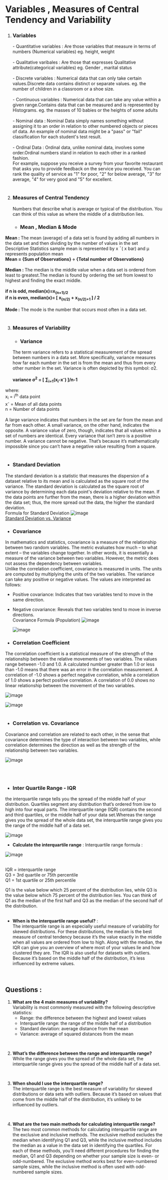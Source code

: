 <h1>Variables , Measures of Central Tendency and Variability</h1>

1. <h3>Variables<br></h3>
            - Quantitative variables : Are those variables that measure in terms of numbers (Numerical variables) eg. height, weight<br><br>
	    - Qualitative varibales : Are those that expresses Qualitative attribute(categorical variables) eg. Gender , marital status<br><br>
	    - Discrete variables : Numerical data that can only take certain values.Discrete data contains distinct or separate values. eg. the number of children in a classroom or a shoe size.<br><br>
	    - Continuous variables : Numerical data that can take any value within a given range.Contains data that can be measured and is represented by Histograms. eg. the masses of 10 babies or the heights of some adults<br><br>
	    - Nominal data : Nominal Data simply names something without assigning it to an order in relation to other numbered objects or pieces of data. An example of nominal data might be a "pass" or "fail" classification for each student's test result.<br><br>
             - Ordinal Data : Ordinal data, unlike nominal data, involves some order.Ordinal numbers stand in relation to each other in a ranked fashion. 
              <br>For example, suppose you receive a survey from your favorite restaurant that asks you to provide feedback on the service you received. You can rank the quality   of service as "1" for poor, "2" for below average, "3" for average, "4" for very good and "5" for excellent.<br><br>
       
       
2. <h3>Measures of Central Tendency</h3>
       Numbers that describe what is average or typical of the distribution. You can think of this value as where the middle of a distribution lies.<br>
       <ul>
          <li><h3>Mean , Median & Mode</h3></li></ul>
  <b>Mean : </b>The mean (average) of a data set is found by adding all numbers in the data set and then dividing by the number of values in the set<br>Descriptive Statistics sample mean is represented by x ¯( x bar) and μ	represents population mean<br>
  <b>Mean = {Sum of Observations} ÷ {Total number of Observations}</b><br> <br>
  <b>Median : </b>The median is the middle value when a data set is ordered from least to greatest.The median is found by ordering the set from lowest to highest and finding the exact middle.<br><b><br>
  if n is odd, median(x)=x<sub>(n+1)/2</sub> <br>
  if n is even, median(x)= [ x<sub>(n/2)</sub> + x<sub>(n/2)+1</sub> ] / 2 <br></b> <br>
  <b>Mode : </b>The mode is the number that occurs most often in a data set.<br><br>
  
3. <h3> Measures of Variability </h3>
  	<ul><li><h3>Variance</h3></li></ul>
	The term variance refers to a statistical measurement of the spread between numbers in a data set. More specifically, variance measures how far each number in the set is from the mean and thus from every other number in the set. Variance is often depicted by this symbol: σ2.<br><br>
	<b>variance σ<sup>2</sup> = [ ∑<sub>i=1</sub>(x<sub>i</sub>-x<sup>-</sup>) ]/n-1 </b><br>
where:<br>
	x<sub>i</sub> = i<sup>th</sup> data point<br>
	x<sup>-</sup> = Mean of all data points<br>
	n = Number of data points <br><br>
	A large variance indicates that numbers in the set are far from the mean and far from each other. A small variance, on the other hand, indicates the opposite. A variance value of zero, though, indicates that all values within a set of numbers are identical. Every variance that isn’t zero is a positive number. A variance cannot be negative. That’s because it’s mathematically impossible since you can’t have a negative value resulting from a square.<br><br>
	 <ul><li><h3>Standard Deviation</h3></li></ul>
	The standard deviation is a statistic that measures the dispersion of a dataset relative to its mean and is calculated as the square root of the variance. The standard deviation is calculated as the square root of variance by determining each data point's deviation relative to the mean.
	If the data points are further from the mean, there is a higher deviation within the data set; thus, the more spread out the data, the higher the standard deviation.<br>
Formula for Standard Deviation ![image](https://user-images.githubusercontent.com/47108982/145702937-4e5a3ece-985c-4dce-9e53-ef7cdaaebc4a.png)<br>
	[Standard Deviation vs. Variance](https://www.investopedia.com/terms/s/standarddeviation.asp)
  	 <ul><li><h3>Covariance</h3></li></ul>
	In mathematics and statistics, covariance is a measure of the relationship between two random variables. The metric evaluates how much – to what extent – the variables change together. In other words, it is essentially a measure of the variance between two variables. However, the metric does not assess the dependency between variables.<br>
	Unlike the correlation coefficient, covariance is measured in units. The units are computed by multiplying the units of the two variables. The variance can take any positive or negative values. The values are interpreted as follows:

- Positive covariance: Indicates that two variables tend to move in the same direction.<br>
- Negative covariance: Reveals that two variables tend to move in inverse directions.<br>
	Covariance Formula (Population)
	![image](https://user-images.githubusercontent.com/47108982/145703083-d293ef37-c8bb-43d7-9f9f-6e2f239a4991.png)
	
	![image](https://user-images.githubusercontent.com/47108982/145703758-c1563897-9e61-4d56-b451-396f0a846385.png)

</ul>
<ul><li><h3>Correlation Coefficient</h3></li></ul>
The correlation coefficient is a statistical measure of the strength of the relationship between the relative movements of two variables. The values range between -1.0 and 1.0. A calculated number greater than 1.0 or less than -1.0 means that there was an error in the correlation measurement. A correlation of -1.0 shows a perfect negative correlation, while a correlation of 1.0 shows a perfect positive correlation. A correlation of 0.0 shows no linear relationship between the movement of the two variables.

![image](https://user-images.githubusercontent.com/47108982/145703776-6ff82f0f-bbe8-47fb-a846-19a322cc4384.png) 

 ![image](https://user-images.githubusercontent.com/47108982/145703844-5b7f0f52-4ff7-410d-9e40-1cd23a9a9b87.png) <br><br>
 
<ul><li><h3>Correlation vs. Covariance</h3></li></ul>
Covariance and correlation are related to each other, in the sense that covariance determines the type of interaction between two variables, while correlation determines the direction as well as the strength of the relationship between two variables.
 
![image](https://user-images.githubusercontent.com/47108982/145703864-91edd1f6-a368-4a01-8cf1-2cd4c02c42d9.png)

<br><br>
<ul><li><h3>Inter Quartile Range - IQR</h3></li></ul>
the interquartile range tells you the spread of the middle half of your distribution.
Quartiles segment any distribution that’s ordered from low to high into four equal parts. The interquartile range (IQR) contains the second and third quartiles, or the middle half of your data set.Whereas the range gives you the spread of the whole data set, the interquartile range gives you the range of the middle half of a data set.<br>

![image](https://user-images.githubusercontent.com/47108982/145712512-5b20a8d5-27be-46f5-9e1d-2186a1a47e91.png)



-  **Calculate the interquartile range** : 
Interquartile range formula :

![image](https://user-images.githubusercontent.com/47108982/145712538-bde81072-3e85-4fb2-bde2-da3464ccc685.png)

<br>	
IQR = interquartile range<br>
Q3 = 3rd quartile or 75th percentile<br>
Q1 = 1st quartile or 25th percentile<br>

Q1 is the value below which 25 percent of the distribution lies, while Q3 is the value below which 75 percent of the distribution lies.
You can think of Q1 as the median of the first half and Q3 as the median of the second half of the distribution.<br><br>

- **When is the interquartile range useful?** : <br>
The interquartile range is an especially useful measure of variability for skewed distributions.
For these distributions, the median is the best measure of central tendency because it’s the value exactly in the middle when all values are ordered from low to high.
Along with the median, the IQR can give you an overview of where most of your values lie and how clustered they are.
The IQR is also useful for datasets with outliers. Because it’s based on the middle half of the distribution, it’s less influenced by extreme values.<br><br><br>


<h2> Questions : </h2>

1. **What are the 4 main measures of variability?**
<br>Variability is most commonly measured with the following descriptive statistics:
	- Range: the difference between the highest and lowest values
	- Interquartile range: the range of the middle half of a distribution
	- Standard deviation: average distance from the mean
	- Variance: average of squared distances from the mean


<br>

2. **What’s the difference between the range and interquartile range?**
<br>While the range gives you the spread of the whole data set, the interquartile range gives you the spread of the middle half of a data set.
<br>


3. **When should I use the interquartile range?** <br>
The interquartile range is the best measure of variability for skewed distributions or data sets with outliers. Because it’s based on values that come from the middle half of the distribution, it’s unlikely to be influenced by outliers.
<br>

4. **What are the two main methods for calculating interquartile range?** <br>
The two most common methods for calculating interquartile range are the exclusive and inclusive methods.
The exclusive method excludes the median when identifying Q1 and Q3, while the inclusive method includes the median as a value in the data set in identifying the quartiles.
For each of these methods, you’ll need different procedures for finding the median, Q1 and Q3 depending on whether your sample size is even- or odd-numbered. The exclusive method works best for even-numbered sample sizes, while the inclusive method is often used with odd-numbered sample sizes.<br>
